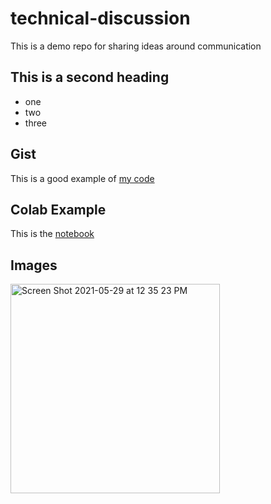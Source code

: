 # technical-discussion
This is a demo repo for sharing ideas around communication


## This is a second heading 

* one
* two
* three

## Gist

This is a good example of [my code](https://gist.github.com/freeddyy0124/522bc4da3eee99c335b402c5c41c40a7)

## Colab Example
This is the [notebook](https://colab.research.google.com/drive/1dwjy9hbYzkUsHoCExL6kBTNW1wOvHNvP?usp=sharing)

## Images
<img width="335" alt="Screen Shot 2021-05-29 at 12 35 23 PM" src="https://user-images.githubusercontent.com/82694987/120079624-59cbbe80-c07a-11eb-911c-da46f2b5e2a7.png">



